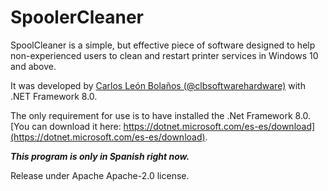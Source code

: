# SpoolerCleaner

SpoolCleaner is a simple, but effective piece of software designed to help non-experienced users to clean and restart printer services in Windows 10 and above.

It was developed by [Carlos León Bolaños (@clbsoftwarehardware)](https://github.com/clbsoftwarehardware) with .NET Framework 8.0.

The only requirement for use is to have installed the .Net Framework 8.0. [You can download it here: https://dotnet.microsoft.com/es-es/download](https://dotnet.microsoft.com/es-es/download).

***This program is only in Spanish right now.***

Release under Apache Apache-2.0 license.
